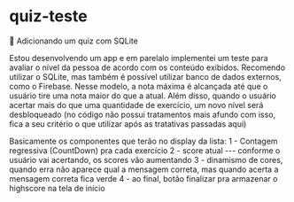 # quiz-teste
:iphone: Adicionando um quiz com SQLite

Estou desenvolvendo um app e em parelalo implementei um teste para avaliar o nível da pessoa de acordo com os conteúdo exibidos. Recomendo utilizar o SQLite, mas também é possível utilizar banco de dados externos, como o Firebase. Nesse modelo, a nota máxima é alcançada até que o usuário tire uma nota maior do que a atual. Além disso, quando o usuário acertar mais do que uma quantidade de exercício, um novo nível será desbloqueado (no código não possui tratamentos mais afundo com isso, fica a seu critério o que utilizar após as tratativas passadas aqui)

Basicamente os componentes que terão no display da lista:
1 - Contagem regressiva (CountDown) pra cada exercício
2 - score atual --- conforme o usuário vai acertando, os scores vão aumentando
3 - dinamismo de cores, quando erra não aparece qual a mensagem correta, mas quando acerta a mensagem correta fica verde
4 - ao final, botão finalizar pra armazenar o highscore na tela de início
